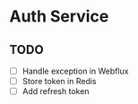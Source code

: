 # Auth Service

## TODO

- [ ] Handle exception in Webflux
- [ ] Store token in Redis
- [ ] Add refresh token
